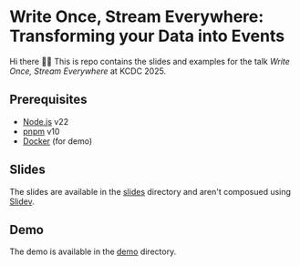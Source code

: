 # Write Once, Stream Everywhere: Transforming your Data into Events

Hi there 👋🏻 This is repo contains the slides and examples for the talk _Write Once, Stream Everywhere_ at KCDC 2025.

## Prerequisites

- [Node.js](https://nodejs.org/) v22
- [pnpm](https://pnpm.io/) v10
- [Docker](https://www.docker.com/) (for demo)

## Slides

The slides are available in the [slides](./slides) directory and aren't composued using [Slidev](https://sli.dev/).

## Demo

The demo is available in the [demo](./demo) directory.
